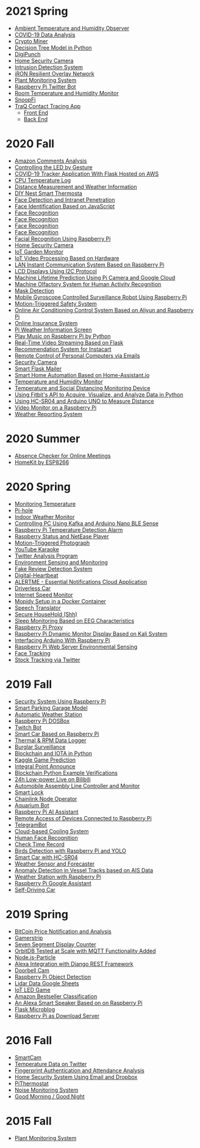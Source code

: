 # 2021 Spring

* [Ambient Temperature and Humidity Observer](https://github.com/tylercona/project)
* [COVID-19 Data Analysis](https://github.com/Jraffone/EE629)
* [Crypto Miner](https://github.com/vapork/IOT)
* [Decision Tree Model in Python](https://github.com/Yuxuan291/ee629)
* [DigiPunch](https://github.com/markdresden/DigiPunch)
* [Home Security Camera](https://github.com/Ibrahim-Alqarni/IoT)
* [Intrusion Detection System](https://github.com/anasaqeel/EE-629_IoT)
* [iRON Resilient Overlay Network](https://github.com/andrewdangelo/iRON)
* [Plant Monitoring System](https://github.com/errski/EE629IoT)
* [Raspberry Pi Twitter Bot](https://github.com/bip63/EE629)
* [Room Temperature and Humidity Monitor](https://github.com/wastelander47/629IoT/tree/main/Project)
* [SnoopFi](https://github.com/jtrugman/SnoopFi)
* [TraQ Contact Tracing App](https://sites.google.com/stevens.edu/traq)
  * [Front End](https://github.com/BriannaPGarland/ContactTracingApp-FrontEnd)
  * [Back End](https://github.com/BriannaPGarland/ContactTracingApp-BackEnd)

# 2020 Fall

* [Amazon Comments Analysis](https://github.com/JYS333/AmazonCommentsAnalysis)
* [Controlling the LED by Gesture](https://github.com/15522361091/EE629-IoT)
* [COVID-19 Tracker Application With Flask Hosted on AWS](https://github.com/mzq737/COVID-19-Tracker)
* [CPU Temperature Log](https://github.com/mackenzie4148/Temperature-Log)
* [Distance Measurement and Weather Information](https://github.com/abdulellah8777/EE-629-project)
* [DIY Nest Smart Thermosta](https://github.com/ndimaria/IoT)
* [Face Detection and Intranet Penetration](https://github.com/Ostrich96/iot-JichenLi)
* [Face Identification Based on JavaScript](https://github.com/Jugram-Chen/EE629Project)
* [Face Recognition](https://github.com/Xeyi/EE-IoT)
* [Face Recognition](https://github.com/fzxqb/EE629)
* [Face Recognition](https://github.com/SteveZwl/Face-Recognition)
* [Face Recognition](https://github.com/Dongfang777/EE629)
* [Facial Recognition Using Raspberry Pi](https://github.com/bxiong1/stevensEE629)
* [Home Security Camera](https://github.com/HenryFung-SIT/EE-629-Repository)
* [IoT Garden Monitor](https://github.com/gmohamedstevens/EE629_IoT_Garden)
* [IoT Video Processing Based on Hardware](https://github.com/Crispangle/EE629-IOT/tree/master/project)
* [LAN Instant Communication System Based on Raspberry Pi](https://github.com/plkjiet/mygit)
* [LCD Displays Using I2C Protocol](https://github.com/gousemoodhin/EE629_course)
* [Machine Lifetime Prediction Using Pi Camera and Google Cloud](https://github.com/ace26597/EE-629-Project_Augmented-Reality-based-Smart-Manufacuturing)
* [Machine Olfactory System for Human Activity Recognition](https://github.com/xhu29/EE629-IoT)
* [Mask Detection](https://github.com/alitootoon/Mask-detection)
* [Mobile Gyroscope Controlled Surveillance Robot Using Raspberry Pi](https://github.com/SenSudi/EE-629-IoT/tree/FinalProject-RaspberryPi_robot)
* [Motion-Triggered Safety System](https://github.com/rasalaslu/EE-629)
* [Online Air Conditioning Control System Based on Aliyun and Raspberry Pi](https://github.com/ChenjieJia/IOT_CJ1)
* [Online Insurance System](https://github.com/kongdayan/EE-629-IoT)
* [Pi Weather Information Screen](https://github.com/henry90/EE-629_IoT)
* [Play Music on Raspberry Pi by Python](https://github.com/Yipeng-sun97/IOT)
* [Real-Time Video Streaming Based on Flask](https://github.com/JiaqiTu/EE629-IOT)
* [Recommendation System for Instacart](https://github.com/ShengyuHu/EE629/tree/master/Project)
* [Remote Control of Personal Computers via Emails](https://github.com/diy16102/iot.ydc)
* [Security Camera](https://github.com/ashokouh/EE-629A)
* [Smart Flask Mailer](https://github.com/MingyuYao/EE629-IoT/tree/master/Project)
* [Smart Home Automation Based on Home-Assistant.io](https://github.com/Gry1995/Iot-Project)
* [Temperature and Humidity Monitor](https://github.com/yijirong/iot)
* [Temperature and Social Distancing Monitoring Device](https://github.com/drouendal/EE629DVR)
* [Using Fitbit's API to Acquire, Visualize, and Analyze Data in Python](https://github.com/tehreemt/EE629-InternetOfThings/tree/master/Final_Project)
* [Using HC-SR04 and Arduino UNO to Measure Distance](https://github.com/jyfly819/jyfly/tree/master/project)
* [Video Monitor on a Raspberry Pi](https://github.com/YUEQIN18/IoT)
* [Weather Reporting System](https://github.com/kai-w0/EE629/tree/master/project)

# 2020 Summer

* [Absence Checker for Online Meetings](https://github.com/Travel-Cat/Travel-Cat.github.io) <!--Yibin Wang-->
* [HomeKit by ESP8266](https://github.com/hanzhenglong/homekit-by-esp8266-) <!--Zhenglong Han-->

# 2020 Spring

* [Monitoring Temperature](https://github.com/AbdullahAlnutayfat/EE-629-A/tree/master/finalproject) <!--Abdullah Alnutayfat-->
* [Pi-hole](https://github.com/mbozinov/EE-629-IoT) <!--Mitko Bozinov, Ethan Jones-->
* [Indoor Weather Monitor](https://github.com/lun-weichang/EE629_S2020) <!--Lun-Wei Chang-->
* [Controlling PC Using Kafka and Arduino Nano BLE Sense](https://github.com/csash7/raspberrypi) <!--Seshasai Chaturvedula-->
* [Raspberry Pi Temperature Detection Alarm](https://github.com/lilburger/EE629/tree/master/CPU%20Temperature%20of%20raspeberry%20pi) <!--Junyan Chen-->
* [Raspberry Status and NetEase Player](https://github.com/ChenWei1018/EE629-IOT) <!--Wei Chen-->
* [Motion-Triggered Photograph](https://github.com/pding5/ee629) <!--Peizhi Ding-->
* [YouTube Karaoke](https://github.com/ygunarso/ee629) <!--Yohanes Steven Gunarso-->
* [Twitter Analysis Program](https://github.com/nhilden1114/ee629) <!--Nicole Hilden-->
* [Environment Sensing and Monitoring](https://github.com/MrJay37/EE629_Project_Environment_Sensing) <!--Sanket Jain, Mansi Joshi, Neel Haria-->
* [Fake Review Detection System](https://github.com/awurst3/CPE322)
* [Digital-Heartbeat](https://github.com/jmac97/Digital-Heartbeat) <!--Julie McEldoon-->
* [ALERTME - Essential Notifications Cloud Application](https://github.com/jeshu54/Hubmaster) <!--Avro Mukherjee-->
* [Driverless Car](https://github.com/AbhinandanNuli/IoT-Autonomous-Robocar) <!--Abhinandan Nuli-->
* [Internet Speed Monitor](https://github.com/Nisarg9196/EE629_Internet_Speed_Monitor) <!--Nisarg Parikh-->
* [Mopidy Setup in a Docker Container](https://github.com/lpasquar/ee629) <!--Luca Pasquariello-->
* [Speech Translator](https://github.com/pavanpp15/IoT) <!--Pavan Patel-->
* [Secure HouseHold (Shh)](https://github.com/danpinto97/EE629) <!--Daniel Pinto-->
* [Sleep Monitoring Based on EEG Characteristics](https://github.com/shichao4657125/EE629FinalProject) <!--Chao Shi-->
* [Raspberry Pi Proxy](https://github.com/awalker2/EE-629-IOT/tree/master/pi-proxy-project) <!--Alex Walker-->
* [Raspberry Pi Dynamic Monitor Display Based on Kali System](https://github.com/yinghaowang95/EE629-Course) <!--Yinghao Wang-->
* [Interfacing Arduino With Raspberry Pi](https://github.com/jasperxu1233/EE-629) <!--Haojie Xu-->
* [Raspberry Pi Web Server Environmental Sensing](https://github.com/Mounika-2197/IoT-Project) <!--Mounika Yakasiri-->
* [Face Tracking](https://github.com/hejunzhan/EE629/tree/master/ee629) <!--Hejun Zhan-->
* [Stock Tracking via Twitter](https://github.com/zhusiyuan-456/cpe-629-Iot) <!--Siyuan Zhu-->

# 2019 Fall

* [Security System Using Raspberry Pi](https://github.com/sooryanivedhaashokan/IoT-security-system-using-Raspberry-Pi) <!--Soorya Ashokan-->
* [Smart Parking Garage Model](https://github.com/tcarbona/IoT) <!--Thomas Carbonaro-->
* [Automatic Weather Station](https://github.com/hcchang501/EE629-IOT-Automatic-Weather-Station-Project) <!--Han-Chung Chang-->
* [Raspberry Pi DOSBox](https://sites.google.com/stevens.edu/iot-ee629yixie/project/dos-game) <!--Yixie Chen-->
* [Twitch Bot](https://sites.google.com/stevens.edu/iot-ee629yixie/project/twitch-bot) <!--Yixie Chen-->
* [Smart Car Based on Raspberry Pi](https://github.com/xhe27/iot_Xintang_He) <!--Xintang He-->
* [Thermal & RPM Data Logger](https://sites.google.com/stevens.edu/pranati/home/data-logger-using-raspberry-pi) <!--Pranati Kaza-->
* [Burglar Surveillance](https://github.com/likaistevens/Graduate/tree/master/629_IOT) <!--Kai Li-->
* [Blockchain and IOTA in Python](https://github.com/Lizhujie/raspi_blockchain-and-Iota) <!--Zhujie Li-->
* [Kaggle Game Prediction](https://github.com/Lizhujie/Kaggle_Game_prediction) <!--Zhujie Li-->
* [Integral Point Announce](https://github.com/fengliu1227/Feng_Liu) <!--Feng Liu-->
* [Blockchain Python Example Verifications](https://sites.google.com/view/yuanl/home/final-project) <!--Yuan Liu-->
* [24h Low-power Live on Bilibili](https://github.com/YueranLiu/629) <!--Yueran Liu-->
* [Automobile Assembly Line Controller and Monitor](https://github.com/Chappelliu/IoTproject) <!--Yufeng Liu-->
* [Smart Lock](https://github.com/hungrylz/Iot_courses) <!--Zheng Liu-->
* [Chainlink Node Operator](https://sites.google.com/stevens.edu/ece629aldin/project) <!--Aldin Llolla-->
* [Aquarium Bot](https://github.com/jmac97/Aquarium-Bot) <!--Julie McEldoon-->
* [Raspberry Pi AI Assistant](https://github.com/monamim1989/Raspberry-Pi-AI-Assistant) <!--Raveena Mehta, Monami Mukhopadhyay, Rida Zainab-->
* [Remote Access of Devices Connected to Raspberry Pi](https://github.com/JeetPatel301095/EE-629-IOT) <!--Jeet Patel-->
* [TelegramBot](https://github.com/RohanRatwani/Telegram_Bot) <!--Rohan Ratwani, Kishan Teli-->
* [Cloud-based Cooling System](https://github.com/R9MX4/iot) <!--Mingxin Ruan-->
* [Human Face Recognition](https://github.com/YiTian0902/lot) <!--Yi Tian-->
* [Check Time Record](https://github.com/540792740/Iot_project_time_checkin_checkout) <!--Jiawei Wang-->
* [Birds Detection with Raspberry Pi and YOLO](https://github.com/wruochao19/Deep-learning-camera) <!--Ruochao Weng-->
* [Smart Car with HC-SR04](https://github.com/jxie10/EE629Project) <!--Jiajiang Xie-->
* [Weather Sensor and Forecaster](https://github.com/xuhuajie19/629) <!--Huajie Xu-->
* [Anomaly Detection in Vessel Tracks based on AIS Data](https://github.com/BigHairyYak/SRI-2019-AIS-Anomaly-Detection) <!--Samuel Yakovlev-->
* [Weather Station with Raspberry Pi](https://github.com/xiaolinyang927/iot) <!--Xiaolin Yang-->
* [Raspberry Pi Google Assistant](https://github.com/stlchz/Raspberry-Pi-Google-Assistant) <!--Peiyao Zhang-->
* [Self-Driving Car](https://sites.google.com/stevens.edu/qianwen-zhao/iot-project) <!--Qianwen Zhao-->

# 2019 Spring

* [BitCoin Price Notification and Analysis](https://github.com/AyushiCh/Bitcoin-Price-Notification-and-Analysis-) <!--Abrar Alam, Ayushi Chaturvedi, Shreyansh Sharma-->
* [Gamerstrip](https://github.com/SatyaSujitPasupuleti/gamerstrip) <!--Vikram Arunkumar, Satya Pasupuleti-->
* [Seven Segment Display Counter](https://github.com/tburrell7/Seven-Segment-Display-Counter#seven-segment-display-counter) <!--Thomas Burrell-->
* [OrbitDB Tested at Scale with MQTT Functionality Added](https://github.com/KyraDiF/EE629_final_project) <!--Kyra DiFrancesco-->
* [Node.js-Particle](https://github.com/jfeldman24/Node.js-Particle) <!--Joshua Feldman-->
* [Alexa Integration with Django REST Framework](https://github.com/TheFish1996/IOT-Project) <!--Jonathan Fishkin and Omar Elshayeb-->
* [Doorbell Cam](https://github.com/dgenshei/doorbellcam-iot-project) <!--David Gensheimer-->
* [Raspberry Pi Object Detection](https://github.com/SDxs5/raspberry_pi_object_detection) <!--Mingju He-->
* [Lidar Data Google Sheets](https://github.com/BrettHoltzman/Lidar_Data_Google_Sheets) <!--Brett Holtzman-->
* [IoT LED Game](https://github.com/512seanjones/iot_led_game) <!--Sean Jones-->
* [Amazon Bestseller Classification](https://github.com/Millymiss/EE-629-iot-Finalproject) <!--Bowen Li-->
* [An Alexa Smart Speaker Based on on Raspberry Pi](https://github.com/JCLiLC/EE629-Project-Pi-Alexa) <!--Jiangchuan Li-->
* [Flask Microblog](https://github.com/homsluo/Flask_Microblog) <!--Yuqing Luo-->
* [Raspberry Pi as Download Server](https://github.com/YifangY/IoTProject2019) <!--Yifang Yuan-->

# 2016 Fall

* [SmartCam](https://github.com/touqeer-ahmad/SmartCam) <!--Touqeer Ahmad-->
* [Temperature Data on Twitter](https://github.com/touqeer-ahmad/tweaks) <!--Touqeer Ahmad, Nishil Parikh-->
* [Fingerprint Authentication and Attendance Analysis](https://github.com/touqeer-ahmad/zfm60) <!--Touqeer Ahmad, Nishil Parikh-->
* [Home Security System Using Email and Dropbox](https://github.com/yanldst/Home-Security-System) <!--Mofadal Alymani, Hassan Bediry, Lei Yan, Ahmed Abdalla, Arpit Nagbhidkar-->
* [PiThermostat](https://github.com/xcong1/810PiThermostat) <!--Xiaotian Cong, Liuyi Chen-->
* [Noise Monitoring System](https://github.com/djdietrick/djangoNoiseMonitoring) <!--David Dietrick, Lucy Morcos-->
* [Good Morning / Good Night](https://github.com/Daniel0729/moring_night) <!--Matthew Melachrinos, Songnian Yin-->

# 2015 Fall

* [Plant Monitoring System](https://github.com/rafaelbezerra-dev/PlantMonitoringSystem) <!--Rafael Nascimento Bezerra-->
